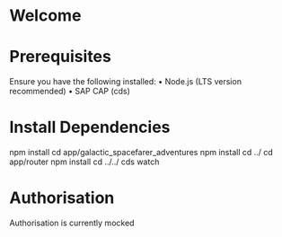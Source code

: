 # Welcome

# Prerequisites

Ensure you have the following installed:
	•	Node.js (LTS version recommended)
	•	SAP CAP (cds)

# Install Dependencies

npm install
cd app/galactic_spacefarer_adventures
npm install
cd ../
cd app/router
npm install
cd ../../
cds watch

# Authorisation

Authorisation is currently mocked